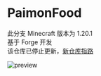 # PaimonFood
此分支 Minecraft 版本为 1.20.1<br/>基于 Forge 开发<br/>该仓库已停止更新，[新仓库指路](https://github.com/Dabai1025/PaimonFood)

![preview](preview.png)
